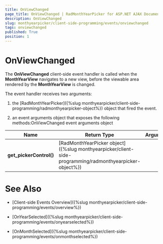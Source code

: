 ```yaml
---
title: OnViewChanged
page_title: OnViewChanged | RadMonthYearPicker for ASP.NET AJAX Documentation
description: OnViewChanged
slug: monthyearpicker/client-side-programming/events/onviewchanged
tags: onviewchanged
published: True
position: 1
---
```


# OnViewChanged



The **OnViewChanged** client-side event handler is called when the **MonthYearView** navigates to a new view, before the viewable area rendered by the **MonthYearView** is changed.

The event handler receives two arguments:

1. the [RadMonthYearPicker]({%slug monthyearpicker/client-side-programming/radmonthyearpicker-object%}) object that fired the event.

1. an event arguments object that exposes the following methods:OnViewChanged event arguments object


| Name | Return Type | Arguments | Description |
| ------ | ------ | ------ | ------ |
| **get_pickerControl()** |[RadMonthYearPicker object]({%slug monthyearpicker/client-side-programming/radmonthyearpicker-object%})||Returns the RadMonthYearPicker object.|

# See Also

 * [Client-side Events Overview]({%slug monthyearpicker/client-side-programming/events/overview%})

 * [OnYearSelected]({%slug monthyearpicker/client-side-programming/events/onyearselected%})

 * [OnMonthSelected]({%slug monthyearpicker/client-side-programming/events/onmonthselected%})
